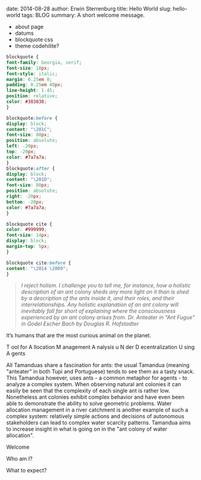 date: 2014-08-28
author: Erwin Sterrenburg
title: Hello World
slug: hello-world
tags: BLOG
summary: A short welcome message.

-   about page
-   datums
-   blockquote css
-   theme codehilite?

```css
blockquote {
font-family: Georgia, serif;
font-size: 18px;
font-style: italic;
margin: 0.25em 0;
padding: 0.25em 40px;
line-height: 1.45;
position: relative;
color: #383838;
}

blockquote:before {
display: block;
content: "\201C";
font-size: 80px;
position: absolute;
left: -20px;
top: -20px;
color: #7a7a7a;
}
blockquote:after {
display: block;
content: "\201D";
font-size: 80px;
position: absolute;
right: -20px;
bottom: -20px;
color: #7a7a7a;
}

blockquote cite {
color: #999999;
font-size: 14px;
display: block;
margin-top: 5px;
}

blockquote cite:before {
content: "\2014 \2009";
}
```

> _I reject holism. I challenge you to tell me, for instance, how a holistic
> description of an ant colony sheds any more light on it than is shed by a
> description of the ants inside it, and their roles, and their interrelationships.
> Any holistic explanation of an ant colony will inevitably fall far short of
> explaining where the consciousness experienced by an ant colony arises from._
> <cite>Dr. Anteater in "Ant Fugue" in Godel Escher Bach by Douglas R. Hofstadter</cite>

It’s humans that are the most curious animal on the planet.

T
ool for
A
llocation
M
anagement
A
nalysis
u
N
der
D
ecentralization
U
sing
A
gents


All Tamanduas share a fascination for ants: the usual Tamandua (meaning
"anteater" in both Tupi and Portuguese) tends to see them as a tasty
snack. This Tamandua however, uses ants - a common metaphor for
agents - to analyze a complex system. When observing natural ant
colonies it can easily be seen that the complexity of each single ant is
rather low. Nonetheless ant colonies exhibit complex behavior and have
even been able to demonstrate the ability to solve geometric problems.
Water allocation management in a river catchment is another example
of such a complex system: relatively simple actions and decisions of
autonomous stakeholders can lead to complex water scarcity patterns.
Tamandua aims to increase insight in what is going on in the "ant colony
of water allocation".

Welcome

Who am I?

What to expect?
